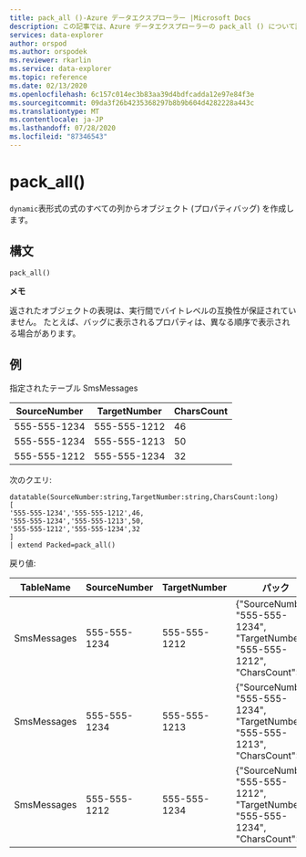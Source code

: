 ```yaml
---
title: pack_all ()-Azure データエクスプローラー |Microsoft Docs
description: この記事では、Azure データエクスプローラーの pack_all () について説明します。
services: data-explorer
author: orspod
ms.author: orspodek
ms.reviewer: rkarlin
ms.service: data-explorer
ms.topic: reference
ms.date: 02/13/2020
ms.openlocfilehash: 6c157c014ec3b83aa39d4bdfcadda12e97e84f3e
ms.sourcegitcommit: 09da3f26b4235368297b8b9b604d4282228a443c
ms.translationtype: MT
ms.contentlocale: ja-JP
ms.lasthandoff: 07/28/2020
ms.locfileid: "87346543"
---
```

# <a name="pack_all"></a>pack_all()

`dynamic`表形式の式のすべての列からオブジェクト (プロパティバッグ) を作成します。

## <a name="syntax"></a>構文

`pack_all()`

**メモ**

返されたオブジェクトの表現は、実行間でバイトレベルの互換性が保証されていません。 たとえば、バッグに表示されるプロパティは、異なる順序で表示される場合があります。

## <a name="examples"></a>例

指定されたテーブル SmsMessages 

|SourceNumber |TargetNumber| CharsCount
|---|---|---
|555-555-1234 |555-555-1212 | 46 
|555-555-1234 |555-555-1213 | 50 
|555-555-1212 |555-555-1234 | 32 

次のクエリ:

<!-- csl: https://help.kusto.windows.net/Samples -->
```kusto
datatable(SourceNumber:string,TargetNumber:string,CharsCount:long)
[
'555-555-1234','555-555-1212',46,
'555-555-1234','555-555-1213',50,
'555-555-1212','555-555-1234',32
]
| extend Packed=pack_all()
```
戻り値:

|TableName |SourceNumber |TargetNumber | パック
|---|---|---|---
|SmsMessages|555-555-1234 |555-555-1212 | {"SourceNumber": "555-555-1234", "TargetNumber": "555-555-1212", "CharsCount":46}
|SmsMessages|555-555-1234 |555-555-1213 | {"SourceNumber": "555-555-1234", "TargetNumber": "555-555-1213", "CharsCount":50}
|SmsMessages|555-555-1212 |555-555-1234 | {"SourceNumber": "555-555-1212", "TargetNumber": "555-555-1234", "CharsCount":32}
